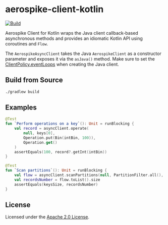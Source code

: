 # aerospike-client-kotlin
[![Build](https://github.com/reugn/aerospike-client-kotlin/actions/workflows/build.yml/badge.svg)](https://github.com/reugn/aerospike-client-kotlin/actions/workflows/build.yml)

Aerospike Client for Kotlin wraps the Java client callback-based asynchronous methods and provides an idiomatic Kotlin API using coroutines and `Flow`.

The `AerospikeAsyncClient` takes the Java `AerospikeClient` as a constructor parameter and exposes it via the `asJava()` method.
Make sure to set the [ClientPolicy.eventLoops](https://docs.aerospike.com/docs/client/java/usage/async/eventloop.html) when creating the Java client.

## Build from Source
```sh
./gradlew build
```

## Examples
```kotlin
@Test
fun `Perform operations on a key`(): Unit = runBlocking {
    val record = asyncClient.operate(
        null, keys[0],
        Operation.put(Bin(intBin, 100)),
        Operation.get()
    )
    assertEquals(100, record?.getInt(intBin))
}

@Test
fun `Scan partitions`(): Unit = runBlocking {
    val flow = asyncClient.scanPartitions(null, PartitionFilter.all(), namespace, set)
    val recordsNumber = flow.toList().size
    assertEquals(keysSize, recordsNumber)
}
```

## License
Licensed under the [Apache 2.0 License](./LICENSE).
